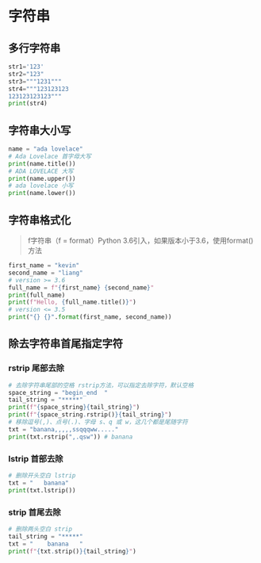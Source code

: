 # 字符串

## 多行字符串

```python
str1='123'
str2="123"
str3="""1231"""
str4="""123123123
123123123123"""
print(str4)
```

## 字符串大小写

```python
name = "ada lovelace"
# Ada Lovelace 首字母大写
print(name.title())
# ADA LOVELACE 大写
print(name.upper())
# ada lovelace 小写
print(name.lower())
```

## 字符串格式化

> f字符串（f = format）Python 3.6引入，如果版本小于3.6，使用format()方法

```python
first_name = "kevin"
second_name = "liang"
# version >= 3.6
full_name = f"{first_name} {second_name}"
print(full_name)
print(f"Hello, {full_name.title()}")
# version <= 3.5
print("{} {}".format(first_name, second_name))
```

## 除去字符串首尾指定字符

### rstrip 尾部去除

```python
# 去除字符串尾部的空格 rstrip方法，可以指定去除字符，默认空格
space_string = "begin_end  "
tail_string = "*****"
print(f"{space_string}{tail_string}")
print(f"{space_string.rstrip()}{tail_string}")
# 移除逗号(,)、点号(.)、字母 s、q 或 w，这几个都是尾随字符
txt = "banana,,,,,ssqqqww....."
print(txt.rstrip(",.qsw")) # banana
```

### lstrip 首部去除

```python
# 删除开头空白 lstrip
txt = "   banana"
print(txt.lstrip())
```

### strip 首尾去除

```python
# 删除两头空白 strip
tail_string = "*****"
txt = "    banana   "
print(f"{txt.strip()}{tail_string}")
```
